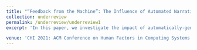 ```yaml
---
title: "“Feedback from the Machine”: The Influence of Automated Narrative Feedbackon Student-Designed Gamified Research"
collection: underreview
permalink: /underreview/underreview1
excerpt: 'In this paper, we investigate the impact of automatically-generated formative assessment on students’ design process and educationalexperience. University students learning about experimental design were tasked with creating virtual experiments using a narrativegame creation tool. We present the results of a mixed-methods study, conducted across two course sections, in which one coursesection received automated feedback on the structural and interactive aspects of their games’ narrative design, and the other sectiondid not. Our results reveal that students who received AI-generated feedback actively engaged with the feedback system, reflected onits provided suggestions, and evaluated the trade-offs in applying them. We further find that their projects developed more over timein regard to their narrative design. However, students had mixed responses to receiving feedback from an automated system, whichwe explore in this paper and use to make suggestions for future design and implementation of AI-based feedback systems.'

venue: 'CHI 2021: ACM Conference on Human Factors in Computing Systems'
---
```

